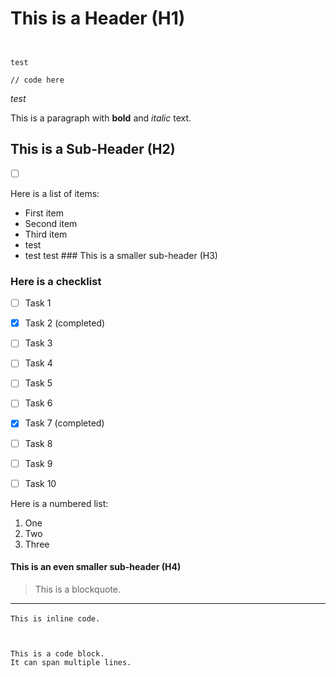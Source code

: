 # This is a Header (H1)



```teststing


```

```
test
```
```
// code here
```




*test* 

This is a paragraph with **bold** and *italic* text.

## This is a Sub-Header (H2)






- [ ]     


Here is a list of items:
- First item
- Second item
- Third item
- test
- test
test ### This is a smaller sub-header (H3)



### Here is a checklist



- [ ]   Task 1
- [x]   Task 2 (completed)
- [ ]   Task 3
- [ ]   Task 4
- [ ]   Task 5
- [ ]   Task 6
- [x]   Task 7 (completed)
- [ ]   Task 8
- [ ]   Task 9
- [ ]   Task 10


Here is a numbered list:
1. One
2. Two
3. Three

#### This is an even smaller sub-header (H4)

> This is a blockquote.

---

`This is inline code.` 

```


This is a code block.
It can span multiple lines.


```